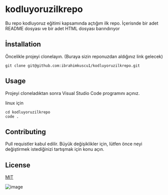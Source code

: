 # kodluyoruzilkrepo
Bu repo kodluyoruz eğitimi kapsamında açtığım ilk repo. İçerisnde bir adet README dosyası ve bir adet HTML dosyası barındırıyor

## İnstallation
Öncelikle projeyi clonelayın. (Buraya sizin reponuzdan aldığınız link gelecek)

`git clone git@github.com:ibrahimkuscu1/kodluyoruzilkrepo.git`

## Usage

Projeyi cloneladıktan sonra Visual Studio Code programını açınız.

linux için
```
cd kodluyoruzilkrepo
code .
```

## Contributing

Pull requistler kabul edilir. Büyük değişiklikler için, lütfen önce neyi değiştirmek
istediğinizi tartışmak için konu açın.

## License

[MIT](https://github.com/ibrahimkuscu1/kodluyoruzilkrepo/blob/main/LICENSE)

![image](https://user-images.githubusercontent.com/101108916/172261253-84c33046-0aec-4b25-b6ff-de2dedceaa44.png)
